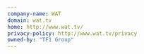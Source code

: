 ```yaml
---
company-name: WAT
domain: wat.tv
home: http://www.wat.tv/
privacy-policy: http://www.wat.tv/privacy
owned-by: "TF1 Group"
---
```




